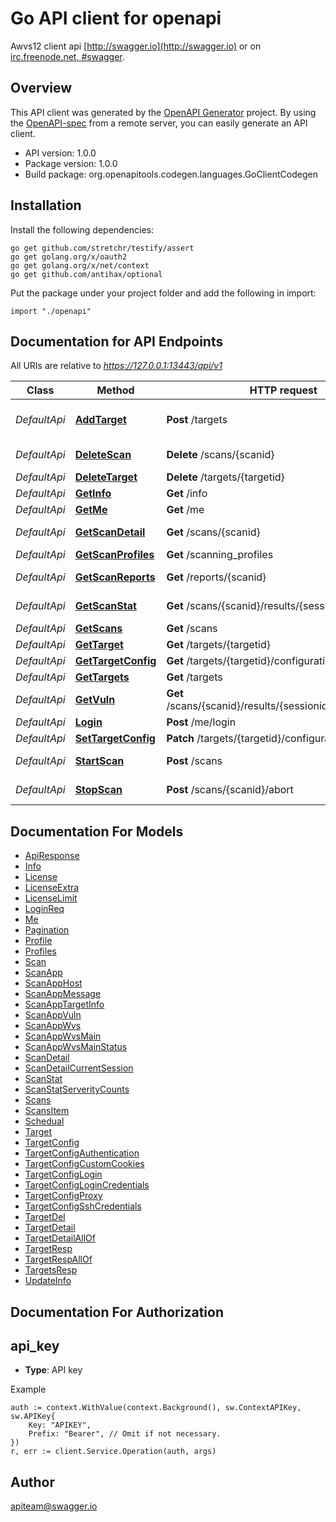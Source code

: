 # Go API client for openapi

Awvs12 client api
[http://swagger.io](http://swagger.io) or on
[irc.freenode.net, #swagger](http://swagger.io/irc/).


## Overview
This API client was generated by the [OpenAPI Generator](https://openapi-generator.tech) project.  By using the [OpenAPI-spec](https://www.openapis.org/) from a remote server, you can easily generate an API client.

- API version: 1.0.0
- Package version: 1.0.0
- Build package: org.openapitools.codegen.languages.GoClientCodegen

## Installation

Install the following dependencies:

```shell
go get github.com/stretchr/testify/assert
go get golang.org/x/oauth2
go get golang.org/x/net/context
go get github.com/antihax/optional
```

Put the package under your project folder and add the following in import:

```golang
import "./openapi"
```

## Documentation for API Endpoints

All URIs are relative to *https://127.0.0.1:13443/api/v1*

Class | Method | HTTP request | Description
------------ | ------------- | ------------- | -------------
*DefaultApi* | [**AddTarget**](docs/DefaultApi.md#addtarget) | **Post** /targets | Add a new target to the scan list
*DefaultApi* | [**DeleteScan**](docs/DefaultApi.md#deletescan) | **Delete** /scans/{scanid} | delete scan by scanid
*DefaultApi* | [**DeleteTarget**](docs/DefaultApi.md#deletetarget) | **Delete** /targets/{targetid} | get target by id
*DefaultApi* | [**GetInfo**](docs/DefaultApi.md#getinfo) | **Get** /info | get awvs info
*DefaultApi* | [**GetMe**](docs/DefaultApi.md#getme) | **Get** /me | get user info
*DefaultApi* | [**GetScanDetail**](docs/DefaultApi.md#getscandetail) | **Get** /scans/{scanid} | get scan status by scanid
*DefaultApi* | [**GetScanProfiles**](docs/DefaultApi.md#getscanprofiles) | **Get** /scanning_profiles | get scan profile
*DefaultApi* | [**GetScanReports**](docs/DefaultApi.md#getscanreports) | **Get** /reports/{scanid} | get scan reports by scanid
*DefaultApi* | [**GetScanStat**](docs/DefaultApi.md#getscanstat) | **Get** /scans/{scanid}/results/{sessionid}/statistics | get stat by scanid,sessionid
*DefaultApi* | [**GetScans**](docs/DefaultApi.md#getscans) | **Get** /scans | get scan list
*DefaultApi* | [**GetTarget**](docs/DefaultApi.md#gettarget) | **Get** /targets/{targetid} | get target by id
*DefaultApi* | [**GetTargetConfig**](docs/DefaultApi.md#gettargetconfig) | **Get** /targets/{targetid}/configuration | get target by id
*DefaultApi* | [**GetTargets**](docs/DefaultApi.md#gettargets) | **Get** /targets | get all targets
*DefaultApi* | [**GetVuln**](docs/DefaultApi.md#getvuln) | **Get** /scans/{scanid}/results/{sessionid}/vulnerabilities | get results by scanid,sessionid
*DefaultApi* | [**Login**](docs/DefaultApi.md#login) | **Post** /me/login | login
*DefaultApi* | [**SetTargetConfig**](docs/DefaultApi.md#settargetconfig) | **Patch** /targets/{targetid}/configuration | get target by id
*DefaultApi* | [**StartScan**](docs/DefaultApi.md#startscan) | **Post** /scans | start scan by scanid
*DefaultApi* | [**StopScan**](docs/DefaultApi.md#stopscan) | **Post** /scans/{scanid}/abort | stop scan by scanid


## Documentation For Models

 - [ApiResponse](docs/ApiResponse.md)
 - [Info](docs/Info.md)
 - [License](docs/License.md)
 - [LicenseExtra](docs/LicenseExtra.md)
 - [LicenseLimit](docs/LicenseLimit.md)
 - [LoginReq](docs/LoginReq.md)
 - [Me](docs/Me.md)
 - [Pagination](docs/Pagination.md)
 - [Profile](docs/Profile.md)
 - [Profiles](docs/Profiles.md)
 - [Scan](docs/Scan.md)
 - [ScanApp](docs/ScanApp.md)
 - [ScanAppHost](docs/ScanAppHost.md)
 - [ScanAppMessage](docs/ScanAppMessage.md)
 - [ScanAppTargetInfo](docs/ScanAppTargetInfo.md)
 - [ScanAppVuln](docs/ScanAppVuln.md)
 - [ScanAppWvs](docs/ScanAppWvs.md)
 - [ScanAppWvsMain](docs/ScanAppWvsMain.md)
 - [ScanAppWvsMainStatus](docs/ScanAppWvsMainStatus.md)
 - [ScanDetail](docs/ScanDetail.md)
 - [ScanDetailCurrentSession](docs/ScanDetailCurrentSession.md)
 - [ScanStat](docs/ScanStat.md)
 - [ScanStatServerityCounts](docs/ScanStatServerityCounts.md)
 - [Scans](docs/Scans.md)
 - [ScansItem](docs/ScansItem.md)
 - [Schedual](docs/Schedual.md)
 - [Target](docs/Target.md)
 - [TargetConfig](docs/TargetConfig.md)
 - [TargetConfigAuthentication](docs/TargetConfigAuthentication.md)
 - [TargetConfigCustomCookies](docs/TargetConfigCustomCookies.md)
 - [TargetConfigLogin](docs/TargetConfigLogin.md)
 - [TargetConfigLoginCredentials](docs/TargetConfigLoginCredentials.md)
 - [TargetConfigProxy](docs/TargetConfigProxy.md)
 - [TargetConfigSshCredentials](docs/TargetConfigSshCredentials.md)
 - [TargetDel](docs/TargetDel.md)
 - [TargetDetail](docs/TargetDetail.md)
 - [TargetDetailAllOf](docs/TargetDetailAllOf.md)
 - [TargetResp](docs/TargetResp.md)
 - [TargetRespAllOf](docs/TargetRespAllOf.md)
 - [TargetsResp](docs/TargetsResp.md)
 - [UpdateInfo](docs/UpdateInfo.md)


## Documentation For Authorization



## api_key

- **Type**: API key

Example

```golang
auth := context.WithValue(context.Background(), sw.ContextAPIKey, sw.APIKey{
    Key: "APIKEY",
    Prefix: "Bearer", // Omit if not necessary.
})
r, err := client.Service.Operation(auth, args)
```



## Author

apiteam@swagger.io

